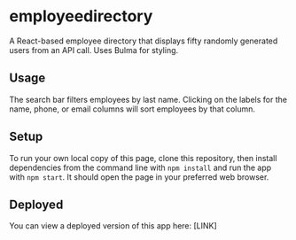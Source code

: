 # employeedirectory

A React-based employee directory that displays fifty randomly generated users from an API call. Uses Bulma for styling.

## Usage

The search bar filters employees by last name. Clicking on the labels for the name, phone, or email columns will sort employees by that column.

## Setup

To run your own local copy of this page, clone this repository, then install dependencies from the command line with `npm install` and run the app with `npm start`. It should open the page in your preferred web browser.

## Deployed

You can view a deployed version of this app here: [LINK]
